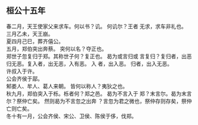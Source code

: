## 桓公十五年
春二月，天王使家父来求车。何以书？讥。 何讥尔？王者
无求，求车非礼也。  
三月乙未，天王崩。  
夏四月己巳，葬齐僖公。  
五月，郑伯突出奔蔡。 突何以名？夺正也。  
郑世子忽复归于郑。其称世子何？复正也。 曷为或言归或
言复归？复归者，出恶归无恶。复入者，出无恶，入有恶。 入
者，出入恶。 归者，出入无恶。  
许叔入于许。  
公会齐侯于鄗。  
邾娄人、牟人、葛人来朝。 皆何以称人？夷狄之也。  
秋九月，郑伯突入于栎。栎者何？郑之邑。 曷为不言入于
郑？末言尔。曷为末言尔？祭仲亡矣。 然则曷为不言忽之出奔
？言忽为君之微也，祭仲存则存矣，祭仲亡则亡矣。  
冬十有一月，公会齐侯、宋公、卫侯、陈侯于侈，伐郑。  

